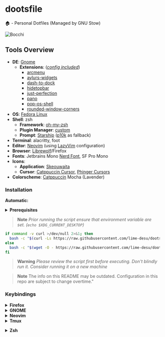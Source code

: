 # dootsfile
🏠 - Personal Dotfiles (Managed by GNU Stow)

![Bocchi](https://user-images.githubusercontent.com/114978689/227949867-bbb1dcb5-8914-434b-83fd-980975e61257.jpg "Current Setup")

## Tools Overview

- **DE**: [Gnome](https://www.gnome.org/)
  - **Extensions**: (*[config included](https://github.com/lime-desu/dootsfile/tree/main/share/gnome-shell/extensions)*)
    -  [arcmenu](https://extensions.gnome.org/extension/3628/arcmenu/)
    -  [aylurs-widgets](https://extensions.gnome.org/extension/5338/aylurs-widgets/)
    -  [dash-to-dock](https://extensions.gnome.org/extension/307/dash-to-dock/)
    -  [hidetopbar](https://extensions.gnome.org/extension/545/hide-top-bar/)
    -  [just-perfection](https://extensions.gnome.org/extension/3843/just-perfection/)
    -  [pano](https://extensions.gnome.org/extension/5278/pano/)
    -  [pop-os-shell](https://github.com/pop-os/shell)
    -  [rounded-window-corners](https://extensions.gnome.org/extension/5237/rounded-window-corners/)
- **OS**: [Fedora Linux](https://getfedora.org/)
- **Shell**: zsh
  - **Framework**: [oh-my-zsh](https://ohmyz.sh/)
  - **Plugin Manager**: [custom](https://github.com/lime-desu/dootsfile/blob/main/config/zsh/functions/oh-my-zsh.zsh)
  - **Prompt**: [Starship](https://starship.rs/) ([p10k](https://github.com/romkatv/powerlevel10k) as fallback)
- **Terminal**: alacritty, foot
- **Editor**: [Neovim](https://github.com/neovim/neovim/) (using [LazyVim](https://www.lazyvim.org/) configuration)
- **Browser**: [Librewolf](https://librewolf.net/)/Firefox
- **Fonts**: Jetbrains Mono [Nerd Font](https://www.nerdfonts.com/), SF Pro Mono
- **Icons**:
  - **Application**: [Skeouwaita](https://github.com/Frostbitten-jello/Skeuowaita)
  - **Cursor**: [Catppuccin Cursor](https://github.com/catppuccin/cursors), [Phinger Cursors](https://github.com/phisch/phinger-cursors)
- **Colorscheme**: [Catppuccin](https://github.com/catppuccin/catppuccin) Mocha (Lavender)

### Installation

**Automatic:**

<details>
  <summary><strong> Prerequisites </strong></summary>

Any Nerd Fonts installed and used by your terminal emulator to display icon (Highly Recommended: JetBrains Mono, since most of the config using this font)

You can use my script to download any Nerd Fonts
(requires [fzf](https://github.com/junegunn/fzf))
```
bash -c "$(curl -Ls https://raw.githubusercontent.com/lime-desu/bin/main/nf-dl)"
```
<details>
  <summary>Setup Script Dependencies </summary>

  You don't need to install any of these item listed below since they are already installed on your system, and included on the setup script as well

| Packages | Description | 
| :---     | :----| 
|  chsh    | Util-Linux (system utilities)
|  curl    | Transfer a URL
|  git     | Version Control System
|  jq      | Command-line JSON processor
|  stow    | Manage farms of symbolik links
|  tar     | An archiving utility
|  wget    | The non-interactive network downloader
|  zsh     | Powerful interactive shell

</details>

<details>
  <summary> Packages List </summary>

  #### Applications:

  Following packages that will be installed on the setup script:

| Packages      | Arch | Debian |Fedora | Void | Description |
| :---          | :--- | :---   | :---  | :--- | :----| 
|  alacritty    | ✓    | ✗      | ✓     | ✓    | Fast, cross-platform, OpenGL terminal Emulator 
|  foliate      | ✓    | ✗      | ✓     | ✓    | A Simple and modern GTK eBook reader
|  foot         | ✓    | ✓      | ✓     | ✓    | Lightweight Wayland terminal emulator
|  mpv          | ✓    | ✓      | ✓     | ✓    | A media player
|  kitty        | ✓    | ✓      | ✓     | ✓    | Cross-platform, fast, feature rich, GPU based terminal

| Flatpak Packages      | Description |
| :---                  | :---        |
| amberol               | Plays music, and nothing else
| flatseal              | Utility to manage Flatpak Applications Permission
| junction              | Application chooser for opening files and links
| gradience             | Change the look of adwaita with ease

  **Command Line Utilities** *(Mostly [Modern Unix](https://github.com/ibraheemdev/modern-unix))*

| Packages      | Arch | Debian |Fedora | Void | Description |
| :---          | :--- | :---   | :---  | :--- | :----| 
|  bat          | ✓    | ✓      | ✓     | ✓    | A Cat(1) clone with wings
|  broot        | ✓    | ✗      | ✗     | ✓    | A tree explorer and a customizable launcher
|  btop         | ✓    | ✓      | ✓     | ✓    | Modern Resources Monitor Utility
|  cava         | ✗    | ✓      | ✓     | ✓    | Console-based Audio Visualizezr for Alsa
|  chafa        | ✓    | ✓      | ✓     | ✓    | Terminal graphics and character art generator.
|  delta        | ✓    | ✗      | ✓     | ✓    | Syntax-highlighting pager for git, diff etc.
|  dust         | ✓    | ✗      | ✗     | ✓    | A more intuitive version of du in rust
|  exa          | ✓    | ✓      | ✓     | ✓    | Modern replacement for ls
|  fd           | ✓    | ✓      | ✓     | ✓    | Simple, fast and user-friendly alternative to find
|  fuck         | ✓    | ✓      | ✓     | ✓    | App that corrects your previous console command
|  fzf          | ✓    | ✓      | ✓     | ✓    | A command-line fuzzy finder
|  lsd          | ✓    | ✗      | ✓     | ✓    | Ls command with pretty colors and some other stuff
|  neofetch     | ✓    | ✓      | ✓     | ✓    | CLI system information tool
|  ripgrep      | ✓    | ✓      | ✓     | ✓    | Command Line oriented search tool
|  starship     | ✓    | ✗      | ✗     | ✓    | Cross platform shell prompt
|  tldr         | ✓    | ✗      | ✓     | ✓    | Fast and customizable TLDR Client (tealdeer)
|  tmux         | ✓    | ✓      | ✓     | ✓    | A terminal multiplexer
|  unzip        | ✓    | ✓      | ✓     | ✓    | A utility for unpacking zip files
|  wl-clipboard | ✓    | ✓      | ✓     | ✓    | Command-line copy/paste utilities for Wayland


  <sub><sup>*Foliate is available on Debian, but it isn't available on Ubuntu (only on 3rd party repo PPA) so I didn't include it.* </sub></sup>
  <sub><sup>*If the package manager can't find all the necessary packages, it will fail to install and won't do anything* </sub></sup>

  Optional Packages (install via cargo):
  - `atuin` - for shell history sync
  - `wipe` - for shell clear animations
  - `topgrade` - upgrade/update everything

  Required version:
  - `fzf` >= 0.30 (***deps:*** *bat, broot, fd lsd rg wl-copy*)
  - `lsd` >= 0.23.1
  - `neovim` >= 0.8.0 (***deps:*** *C Compiler and Nodejs*)

  Also include essential group of packages for building and compiling

  </details>
</details>

> **Note** *Prior running the script ensure that environment variable are set. (`echo $XDG_CURRENT_DESKTOP`)*

```sh
if command -v curl >/dev/null 2>&1; then
  bash -c "$(curl -Ls https://raw.githubusercontent.com/lime-desu/dootsfile/main/setup.sh)"
else
  bash -c "$(wget -O - https://raw.githubusercontent.com/lime-desu/dootsfile/main/setup.sh)"
fi
```

> **Warning** *Please review the script first before executing. Don't blindly run it. Consider running it on a new machine*


> **Note** The info on this README may be outdated. Configuration in this repo are subject to change overtime."

### Keybindings
<details>
  <summary><strong> Firefox </strong></summary>

  | Keyword | Search |
  | --- | --- |
  | <kbd>:g</kbd>                                                                                               | [Google](https://www.google.com/) |
  | <kbd>:y</kbd>,<br><kbd>:y/</kbd> (most viewed), <br><kbd>:y//</kbd> or <kbd>:yt</kbd> (most viewed by year) | [Youtube](https://www.youtube.com/) |
  | <kbd>:r</kbd> or <kbd>:re</kbd>, <br> <kbd>:r/</kbd> or <kbd>r/</kbd> (subreddit)                           | [Reddit](https://www.reddit.com/) |
  | <kbd>:q</kbd>                                                                                               | [Quora](https://www.quora.com/) |
  | <kbd>:gh</kbd>, <kbd>:gh/</kbd> (most stars)                                                                | [GitHub](https://github.com) |
  | <kbd>:so</kbd>                                                                                              | [Stack Overflow](https://stackoverflow.com) |
  | <kbd>:use</kbd>                                                                                             | [Unix Stack Exchange](https://unix.stackexchange.com/) |
  | <kbd>:dd</kbd>                                                                                              | [DevDocs](https://devdocs.io/) |
  | <kbd>:mdn</kbd>                                                                                             | [MDN Web Docs](https://developer.mozilla.org/en-US/) |
  | <kbd>:var</kbd>                                                                                             | [CODELF](https://unbug.github.io/codelf/) |
  | <kbd>:aw</kbd>                                                                                              | [Arch Wiki](https://wiki.archlinux.org/) |
  | <kbd>:fed</kbd>                                                                                             | [Ask Fedora](https://ask.fedoraproject.org/) |
  | <kbd>:man</kbd>                                                                                             | [Mankier](https://www.mankier.com/) |
  | <kbd>:cnf</kbd>                                                                                             | [Command Not Found](https://command-not-found.com/) |
  | <kbd>:xsh</kbd>                                                                                             | [Explain Shell](https://www.explainshell.com/) |
  | <kbd>:ia</kbd> or <kbd>:wm</kbd>                                                                            | [Internet Archive (Wayback Machine)](https://archive.org/) |
  | <kbd>:mw</kbd>                                                                                              | [Merriam Webster Dictionary](https://www.merriam-webster.com/) |
  | <kbd>:ud</kbd>                                                                                              | [Urban Dictionary](https://www.urbandictionary.com/) |
  | <kbd>:alt</kbd>                                                                                             | [AlternativeTo](https://alternativeto.net/) |
  | <kbd>:subs</kbd>                                                                                            | [OpenSubtitles](https://www.opensubtitles.org/en/search/subs) |
  | <kbd>:dl</kbd>                                                                                              | [DeepL (to EN)](https://www.deepl.com/translator) |
  | <kbd>:tl</kbd>                                                                                              | [Google Translate (to EN)](https://translate.google.com/) |
  | <kbd>:maps</kbd>                                                                                            | [Google Maps](https://maps.google.com/) |
  | <kbd>:lib</kbd> or <kbd>:aa</kbd>                                                                           | [Anna's Archive](https://annas-archive.org/) |
  | <kbd>:libgen</kbd> or <kbd>:lg</kbd>                                                                        | [Library Genesis](https://www.libgen.is/) |
  | <kbd>:gr</kbd>                                                                                              | [Goodreads](https://www.goodreads.com/) |

  And many more some weeb and pirate stuff..
  You can find all of the list on `about:preferences#search`

  **Pro Tip:** Pressing `Ctrl-L` or `Alt-D` will focus on search bar
  
  **Adding custom search engine:**
  
  By default it is disabled you have to enabled it first,
  on `about:config` add this line and set it to true
  ```
  browser.urlbar.update2.engineAliasRefresh
  ```
  Also suggest me some good search engines to add...

</details>

<details>
  <summary><strong> GNOME </strong></summary>
	
  | Key | Action |
  | :-  | :-  |
  | <kbd>Super</kbd> + <kbd>Enter</kbd>                                      | Open Foot (Terminal Emulator) |
  | <kbd>Super</kbd> + <kbd>T</kbd>                                          | Open Alacritty inside tmux (Terminal Emulator) |
  | <kbd>Super</kbd> + <kbd>Shift</kbd> + <kbd>Q</kbd>                       | Close window |
  | <kbd>Super</kbd> + <kbd>Shift</kbd> + <kbd>M</kbd>                       | Maximize window | 
  | <kbd>Super</kbd> + <kbd>Shift</kbd> + <kbd>1-4</kbd>                     | Move window to workspace number 1-4 |
  | <kbd>Super</kbd> + <kbd>1-4</kbd>                                        | Switch to workspace number 1-4 |
  | <kbd>Ctrl</kbd> + <kbd>Alt</kbd> + <kbd>Left/Right</kbd>                 | Move to the Left/Right workspace |
  | <kbd>Ctrl</kbd> + <kbd>Alt</kbd> + <kbd>Shift</kdb> <kbd>Left/Right</kbd>| Move window one workspace to the Left/Right |
  | <kbd>Alt</kbd> + <kbd>Tab</kbd>                                          | Switch windows |
  | <kbd>Super</kbd> + <kbd>Tab</kbd>                                        | Switch Application (Gnome default alt-tab behaviour)|
  | <kbd>Super</kbd> + <kbd>Shift</kbd> + <kbd>D</kbd>                       | Hide all normal windows |
  | <kbd>Super</kbd> + <kbd>Shift</kbd> + <kbd>W</kbd>                       | Change Wallpaper Randomly |
  | <kbd>Ctrl</kbd> + <kbd>Alt</kbd> + <kbd>T</kbd>                          | Open Gnome Terminal |
  | <kbd>Super</kbd> + <kbd>N</kbd>                                          | Open Neovim (Text Editor) |
  | <kbd>Super</kbd> + <kbd>F</kbd>                                          | Open Foliate (Ebook Reader) |
  | <kbd>Super</kbd> + <kbd>E</kbd>                                          | Open Nautilus (File Manager) |
  | <kbd>Ctrl</kbd> + <kbd>Alt</kbd> + <kbd>Del</kbd>                        | Rickroll (Opens on Foot Terminal) |
  | <kbd>Super</kbd> + <kbd>Shift</kbd> + <kbd>R</kbd>                       | Record a screencast |
  | <kbd>Super</kbd> + <kbd>I</kbd>                                          | Open Settings |
  | <kbd>Ctrl</kbd> + <kbd>Shift</kbd> + <kbd>Esc</kbd>                      | System Monitor |
  | <kbd>Super</kbd> + <kbd>Shift</kbd> + <kbd>E</kbd>                       | Logout/Exit |

  Shell Extension bindings:
  - Arcmenu: <kbd>Super</kbd> + <kbd>D</kbd>  - Arcmenu runner
  - Colorpicker: <kbd>Super</kbd> + <kbd>0</kbd>  - Toggle colorpicker
  - Pop Os Shell: <kbd>Super</kbd> + <kbd>R</kbd>  - Adjustment Mode
  - Pano: <kbd>Ctrl</kbd> + <kbd>Shift</kbd> + <kbd>V</kbd> - Show pano clipboard
  - UserTheme: <kbd>Ctrl</kbd> + <kbd>Super</kbd> + <kbd>1-7</kbd> - Change topbar theme style

  - [Official Documentation](https://help.gnome.org/users/gnome-help/stable/shell-keyboard-shortcuts.html.en)
  - [Pop Os Shell Keyboard Shortcuts](https://support.system76.com/articles/pop-keyboard-shortcuts/)

  > <kbd>Super</kbd> = <kbd>Windows Logo Key</kbd>
	
</details>

<details>
  <summary><strong> Neovim </strong></summary>
	
  - <kbd>Leader</kbd> - to show which-key
  - <kbd>Leader</kbd> + <kbd>s</kbd> + <kbd>k</kbd> - to search all keybindings
  - [Official Documentation](https://www.lazyvim.org/keymaps)	

  > <kbd>Leader</kbd> = <kbd>Space</kbd>
	
</details>

<details>
  <summary><strong> Tmux </strong></summary>
	
  - <kbd>Prefix</kbd> + <kbd>?</kbd> - to show the list of all keybindings
  - [Official Documentation](https://github.com/gpakosz/.tmux#bindings)

  > <kbd>Prefix</kbd> = <kbd>Ctrl</kbd> + <kbd>a</kbd> or <kbd>Ctrl</kbd> + <kbd>b</kbd>
	</details>

<details>
  <summary><strong> Zsh </strong></summary>
	
  | Key | Details |
  | :-  | :-  |
  | <kbd>Ctrl</kbd> + <kbd>L</kbd>                        | Clear screen and scroll back with animations (requires wipe)
  | <kbd>Alt</kbd> + <kbd>Enter</kbd>                     | Accept and hold (execute command and don't clear it)
  | <kbd>Alt</kbd> + <kbd>Left/Right</kdb>                | Dircycle plugin (Browser like navigating directory stacks `dirs -v`)
  | <kbd>Ctrl-x</kbd> + <kbd>Ctrl-v</kbd>                 | Edit and paste clipboard (Similar to edit command-line(`Ctrl-x`+`Ctrl-e`))
  | <kbd>Ctrl</kbd> + <kbd>Q</kbd>                        | Save input (Pressing Ctrl-q will Store/Restore input to buffer)
  | <kbd>Ctrl-x</kbd> + <kbd>Ctrl-q</kbd>                 | Paste then edit saved input
  | <kbd>Ctrl</kbd> + <kbd>J</kbd>                        | Insert command substitution (`$()`)
  | <kbd>Alt</kbd> + <kbd>S</kbd>                         | Insert sudo at the beggining of the line
  | <kbd>Alt</kbd> + <kbd>Shift</kbd> + <kbd>S</kbd>      | Execute previous command with sudo (sudo !! + enter)
  | <kbd>Alt</kbd> + <kbd>L</kbd>                         | Execute ls (if the buffer is empty else transform it to lowercase)
  | <kbd>Alt</kbd> + <kbd>G</kbd>                         | Execute git status (if inside on a git repository)
  | <kbd>Ctrl</kbd> + <kbd>/</kbd>                        | View in pager (open in pager the previous executed command)
  | <kbd>Ctrl</kbd> + <kbd>D</kbd>                        | Force exit (by default if the buffer is not empty, zsh won't exit)
  | <kbd>Ctrl</kbd> + <kbd>Z</kbd>                        | Fancy Ctrl-Z plugin
  | <kbd>.</kbd>                                          | Rationalise dot (Expands .. to ../..)

<details open>
  <summary><strong> Fzf Widgets </strong></summary>

  | Key | Details |
  | :-      | :-          |
  | <kbd>Ctrl</kbd> + <kbd>Tab</kbd>                      | Fzf completion `**` and fzf-tab-completion plugin (rebinded instead of tab)
  | <kbd>Alt</kbd> + <kbd>M</kbd>                         | Manpages Widget (list all manpages can preview with tldr, and cheat.sh)
  | <kbd>Ctrl</kbd> + <kbd>F</kbd>                        | Ripgrep Widget (ripgrep launcher + fzf as secondary filter)
  | <kbd>Alt</kbd> + <kbd>I</kbd>                         | Locate Widget (quickly find files with index database using locate command)
  | <kbd>Ctrl</kbd> + <kbd>T</kbd>                        | File Widget (Fzf Default Keybindings)
  | <kbd>Alt</kbd> + <kbd>C</kbd>                         | Cd Widget (Fzf Default Keybindings)
  | <kbd>Alt</kbd> + <kbd>Shift</kbd> + <kbd>C</kbd>      | Cd Recent Directory Widget (based on your dirstack)
  | <kbd>Ctrl</kbd> + <kbd>R</kbd>                        | History Widget (reverse history search, if there's atuin installed use it)
  | <kbd>Alt</kbd> + <kbd>A</kbd>                         | Alias Widget (search all aliases)
  | <kbd>Alt</kbd> + <kbd>F</kbd>                         | Functions Widget (search function list)
  | <kbd>Alt</kbd> + <kbd>D</kbd>                         | Dictionary Widget (based on /usr/share/dict/words)

  > <kbd>Alt</kbd> + <kbd>?</kbd> will show list of fzf keybinds

</details>

  > List all zsh keybinds: `bindkey -M <keymap>` (`bindkey -l` to list all keymap)
  > To know/change keybinding sequence code: `showkey -a`

</details>
